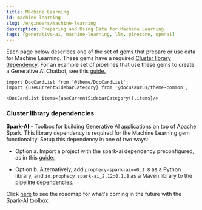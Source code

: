 ```yaml
---
title: Machine Learning
id: machine-learning
slug: /engineers/machine-learning
description: Preparing and Using Data for Machine Learning
tags: [generative-ai, machine-learning, llm, pinecone, openai]
---
```


Each page below describes one of the set of gems that prepare or use data for Machine Learning. These gems have a required [Cluster library dependency](/engineers/machine-learning#cluster-library-dependencies). For an example set of pipelines that use these gems to create a Generative AI Chatbot, see this [guide.](/engineers/generative-ai-chatbot)

```mdx-code-block
import DocCardList from '@theme/DocCardList';
import {useCurrentSidebarCategory} from '@docusaurus/theme-common';

<DocCardList items={useCurrentSidebarCategory().items}/>
```

### Cluster library dependencies

[**Spark-AI**](https://github.com/prophecy-io/spark-ai/tree/main) - Toolbox for building Generative AI applications on top of Apache Spark. This library dependency is required for the Machine Learning gem functionality. Setup this dependency in one of two ways:

- Option a. Import a project with the spark-ai dependency preconfigured, as in this [guide.](/engineers/generative-ai-chatbot#1c-load-the-git-repository)

- Option b. Alternatively, add `prophecy-spark-ai==0.1.8` as a Python library, and `io.prophecy:spark-ai_2.12:0.1.8` as a Maven library to the pipeline [dependencies.](/engineers/spark-dependencies)

Click [here](https://github.com/prophecy-io/spark-ai/tree/main#roadmap) to see the roadmap for what's coming in the future with the Spark-AI toolbox.
